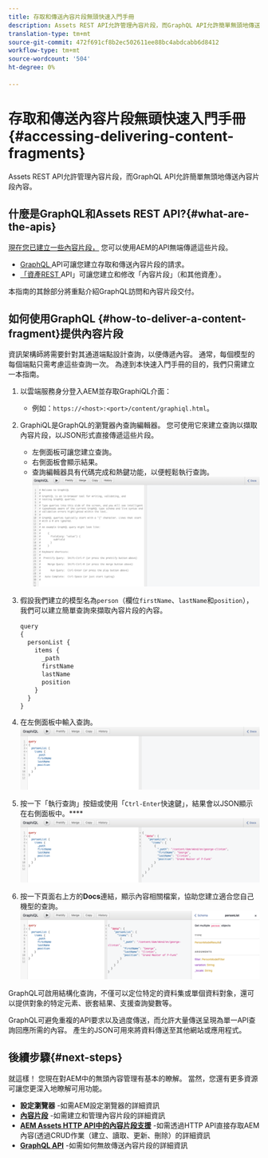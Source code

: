 ```yaml
---
title: 存取和傳送內容片段無頭快速入門手冊
description: Assets REST API允許管理內容片段，而GraphQL API允許簡單無頭地傳送內容片段內容。
translation-type: tm+mt
source-git-commit: 472f691cf8b2ec502611ee88bc4abdcabb6d8412
workflow-type: tm+mt
source-wordcount: '504'
ht-degree: 0%

---
```



# 存取和傳送內容片段無頭快速入門手冊{#accessing-delivering-content-fragments}

Assets REST API允許管理內容片段，而GraphQL API允許簡單無頭地傳送內容片段內容。

## 什麼是GraphQL和Assets REST API?{#what-are-the-apis}

[現在您已建立一些內容片段，](create-content-fragment.md) 您可以使用AEM的API無端傳遞這些片段。

* [GraphQL ](/help/assets/content-fragments/graphql-api-content-fragments.md) API可讓您建立存取和傳送內容片段的請求。
* [「資產REST ](/help/assets/content-fragments/assets-api-content-fragments.md) API」可讓您建立和修改「內容片段」（和其他資產）。

本指南的其餘部分將重點介紹GraphQL訪問和內容片段交付。

## 如何使用GraphQL {#how-to-deliver-a-content-fragment}提供內容片段

資訊架構師將需要針對其通道端點設計查詢，以便傳遞內容。 通常，每個模型的每個端點只需考慮這些查詢一次。 為達到本快速入門手冊的目的，我們只需建立一本指南。

<!-- Not in the UI yet - will need updating when it is -->
<!--
1. Log into AEM as a Cloud Service and from the main menu select **Tools -&gt; Assets -&gt; GraphQL** 
   * Alternatively open the page directly at `https://<host>:<port>/content/graphiql.html`.
-->

1. 以雲端服務身分登入AEM並存取GraphiQL介面：
   * 例如：`https://<host>:<port>/content/graphiql.html`。

1. GraphiQL是GraphQL的瀏覽器內查詢編輯器。 您可使用它來建立查詢以擷取內容片段，以JSON形式直接傳遞這些片段。
   * 左側面板可讓您建立查詢。
   * 右側面板會顯示結果。
   * 查詢編輯器具有代碼完成和熱鍵功能，以便輕鬆執行查詢。
      ![圖形QL編輯器](../assets/graphiql.png)

1. 假設我們建立的模型名為`person`（欄位`firstName`、`lastName`和`position`），我們可以建立簡單查詢來擷取內容片段的內容。

   ```text
   query 
   {
     personList {
       items {
         _path
         firstName
         lastName
         position
       }
     }
   }
   ```

1. 在左側面板中輸入查詢。
   ![GraphiQL查詢](../assets/graphiql-query.png)

1. 按一下「執行查詢」按鈕或使用「`Ctrl-Enter`快速鍵」，結果會以JSON顯示在右側面板中。****
   ![GraphiQL結果](../assets/graphiql-results.png)

1. 按一下頁面右上方的&#x200B;**Docs**連結，顯示內容相關檔案，協助您建立適合您自己機型的查詢。
   ![GraphiQL文檔](../assets/graphiql-documentation.png)

GraphQL可啟用結構化查詢，不僅可以定位特定的資料集或單個資料對象，還可以提供對象的特定元素、嵌套結果、支援查詢變數等。

GraphQL可避免重複的API要求以及過度傳送，而允許大量傳送呈現為單一API查詢回應所需的內容。 產生的JSON可用來將資料傳送至其他網站或應用程式。

## 後續步驟{#next-steps}

就這樣！ 您現在對AEM中的無頭內容管理有基本的瞭解。 當然，您還有更多資源可讓您更深入地瞭解可用功能。

* **設定瀏覽器** -如需AEM設定瀏覽器的詳細資訊
* **[內容片段](/help/assets/content-fragments/content-fragments.md)** -如需建立和管理內容片段的詳細資訊
* **[AEM Assets HTTP API中的內容片段支援](/help/assets/content-fragments/assets-api-content-fragments.md)** -如需透過HTTP API直接存取AEM內容(透過CRUD作業（建立、讀取、更新、刪除）的詳細資訊
* **[GraphQL API](/help/assets/content-fragments/graphql-api-content-fragments.md)** -如需如何無故傳送內容片段的詳細資訊
